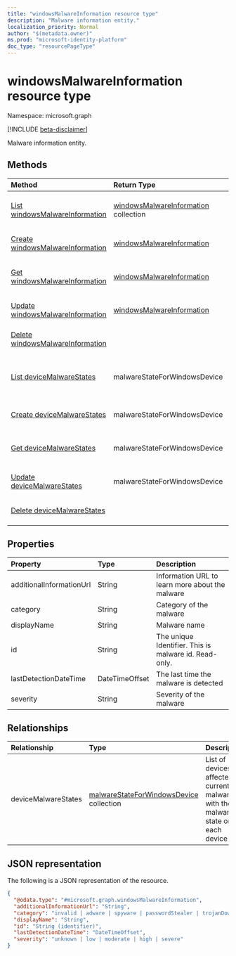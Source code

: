 ```yaml
---
title: "windowsMalwareInformation resource type"
description: "Malware information entity."
localization_priority: Normal
author: "$(metadata.owner)"
ms.prod: "microsoft-identity-platform"
doc_type: "resourcePageType"
---
```


# windowsMalwareInformation resource type

Namespace: microsoft.graph

[!INCLUDE [beta-disclaimer](../../includes/beta-disclaimer.md)]

Malware information entity.

## Methods

| Method                                                                                              | Return Type                                                                 | Description                                                                                  |
| :-------------------------------------------------------------------------------------------------- | :-------------------------------------------------------------------------- | :------------------------------------------------------------------------------------------- |
| [List windowsMalwareInformation](../api/intune-windowsmalwareinformation-list.md)                   | [windowsMalwareInformation](intune-windowsMalwareInformation.md) collection | List properties and relationships of a windowsMalwareInformation object.                     |
| [Create windowsMalwareInformation](../api/intune-windowsmalwareinformation-create.md)               | [windowsMalwareInformation](intune-windowsMalwareInformation.md)            | Create a new windowsMalwareInformation object.                                               |
| [Get windowsMalwareInformation](../api/intune-windowsmalwareinformation-get.md)                     | [windowsMalwareInformation](intune-windowsMalwareInformation.md)            | Read properties and relationships of a windowsMalwareInformation object.                     |
| [Update windowsMalwareInformation](../api/intune-windowsmalwareinformation-update.md)               | [windowsMalwareInformation](intune-windowsMalwareInformation.md)            | Update the properties of a windowsMalwareInformation object.                                 |
| [Delete windowsMalwareInformation](../api/intune-windowsmalwareinformation-delete.md)               |                                                                             | Delete a windowsMalwareInformation object.                                                   |
| [List deviceMalwareStates](../api/intune-windowsmalwareinformation-list-devicemalwarestates.md)     | malwareStateForWindowsDevice                                                | Get the malwareStateForWindowsDevice objects from a deviceMalwareStates navigation property. |
| [Create deviceMalwareStates](../api/intune-windowsmalwareinformation-post-devicemalwarestates.md)   | malwareStateForWindowsDevice                                                | Create a new malwareStateForWindowsDevice object.                                            |
| [Get deviceMalwareStates](../api/intune-windowsmalwareinformation-get-devicemalwarestates.md)       | malwareStateForWindowsDevice                                                | Read the properties and relationships of a malwareStateForWindowsDevice object.              |
| [Update deviceMalwareStates](../api/intune-windowsmalwareinformation-update-devicemalwarestates.md) | malwareStateForWindowsDevice                                                | Update the properties of a malwareStateForWindowsDevice object.                              |
| [Delete deviceMalwareStates](../api/intune-windowsmalwareinformation-delete-devicemalwarestates.md) |                                                                             | Delete a malwareStateForWindowsDevice object.                                                |

## Properties

| Property                 | Type           | Description                                           |
| :----------------------- | :------------- | :---------------------------------------------------- |
| additionalInformationUrl | String         | Information URL to learn more about the malware       |
| category                 | String         | Category of the malware                               |
| displayName              | String         | Malware name                                          |
| id                       | String         | The unique Identifier. This is malware id. Read-only. |
| lastDetectionDateTime    | DateTimeOffset | The last time the malware is detected                 |
| severity                 | String         | Severity of the malware                               |

## Relationships

| Relationship        | Type                                                                                    | Description                                                                       |
| :------------------ | :-------------------------------------------------------------------------------------- | :-------------------------------------------------------------------------------- |
| deviceMalwareStates | [malwareStateForWindowsDevice](../resources/malwarestateforwindowsdevice.md) collection | List of devices affected by current malware with the malware state on each device |

## JSON representation

The following is a JSON representation of the resource.

<!-- {
  "blockType": "resource",
  "keyProperty": "id",
  "@odata.type": "microsoft.graph.windowsMalwareInformation",
  "baseType": "microsoft.graph.entity",
  "openType": False
}
-->

```json
{
  "@odata.type": "#microsoft.graph.windowsMalwareInformation",
  "additionalInformationUrl": "String",
  "category": "invalid | adware | spyware | passwordStealer | trojanDownloader | worm | backdoor | remoteAccessTrojan | trojan | emailFlooder | keylogger | dialer | monitoringSoftware | browserModifier | cookie | browserPlugin | aolExploit | nuker | securityDisabler | jokeProgram | hostileActiveXControl | softwareBundler | stealthNotifier | settingsModifier | toolBar | remoteControlSoftware | trojanFtp | potentialUnwantedSoftware | icqExploit | trojanTelnet | exploit | filesharingProgram | malwareCreationTool | remote_Control_Software | tool | trojanDenialOfService | trojanDropper | trojanMassMailer | trojanMonitoringSoftware | trojanProxyServer | virus | known | unknown | spp | behavior | vulnerability | policy | enterpriseUnwantedSoftware | ransom | hipsRule",
  "displayName": "String",
  "id": "String (identifier)",
  "lastDetectionDateTime": "DateTimeOffset",
  "severity": "unknown | low | moderate | high | severe"
}
```